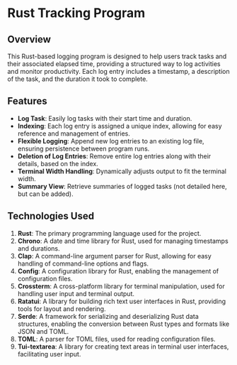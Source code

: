 # Rust Tracking Program

## Overview

This Rust-based logging program is designed to help users track tasks and their associated elapsed time, providing a structured way to log activities and monitor productivity. 
Each log entry includes a timestamp, a description of the task, and the duration it took to complete.

## Features

- **Log Task**: Easily log tasks with their start time and duration.
- **Indexing**: Each log entry is assigned a unique index, allowing for easy reference and management of entries.
- **Flexible Logging**: Append new log entries to an existing log file, ensuring persistence between program runs.
- **Deletion of Log Entries**: Remove entire log entries along with their details, based on the index.
- **Terminal Width Handling**: Dynamically adjusts output to fit the terminal width.
- **Summary View**: Retrieve summaries of logged tasks (not detailed here, but can be added).

## Technologies Used
1. **Rust**: The primary programming language used for the project.
2. **Chrono**: A date and time library for Rust, used for managing timestamps and durations.
3. **Clap**: A command-line argument parser for Rust, allowing for easy handling of command-line options and flags.
4. **Config**: A configuration library for Rust, enabling the management of configuration files.
5. **Crossterm**: A cross-platform library for terminal manipulation, used for handling user input and terminal output.
6. **Ratatui**: A library for building rich text user interfaces in Rust, providing tools for layout and rendering.
7. **Serde**: A framework for serializing and deserializing Rust data structures, enabling the conversion between Rust types and formats like JSON and TOML.
8. **TOML**: A parser for TOML files, used for reading configuration files.
9. **Tui-textarea**: A library for creating text areas in terminal user interfaces, facilitating user input.
